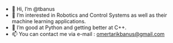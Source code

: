 - 👋 Hi, I’m @tbanus
- 👀 I’m interested in Robotics and Control Systems as well as their machine learning applications.
- 🌱 I’m good at Python and getting better at C++. 
- 📫 You can contact me via e-mail : omertarikbanus@gmail.com

<!---
tbanus/tbanus is a ✨ special ✨ repository because its `README.md` (this file) appears on your GitHub profile.
You can click the Preview link to take a look at your changes.
--->
